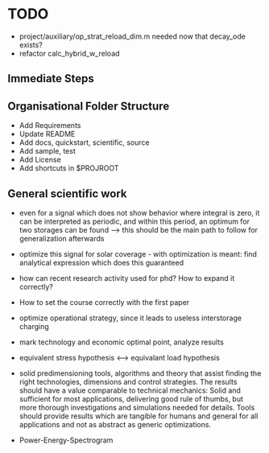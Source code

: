 TODO
====

- project/auxiliary/op_strat_reload_dim.m needed now that decay_ode exists?
- refactor calc_hybrid_w_reload

Immediate Steps
---------------

Organisational Folder Structure
-------------------------------

- Add Requirements
- Update README
- Add docs, quickstart, scientific, source
- Add sample, test
- Add License
- Add shortcuts in \$PROJROOT


General scientific work
-----------------------

- even for a signal which does not show behavior where integral is zero, it can
  be interpreted as periodic, and within this period, an optimum for two
  storages can be found --> this should be the main path to follow for
  generalization afterwards
- optimize this signal for solar coverage - with optimization is meant: find
  analytical expression which does this guaranteed
- how can recent research activity used for phd? How to expand it correctly?
- How to set the course correctly with the first paper

- optimize operational strategy, since it leads to useless interstorage
  charging

- mark technology and economic optimal point, analyze results

- equivalent stress hypothesis <--> equivalant load hypothesis

- solid predimensioning tools, algorithms and theory that assist finding the
  right technologies, dimensions and control strategies. The results should
  have a value comparable to technical mechanics: Solid and sufficient for
  most applications, delivering good rule of thumbs, but more thorough
  investigations and simulations needed for details. Tools should provide
  results which are tangible for humans and general for all applications and
  not as abstract as generic optimizations.

- Power-Energy-Spectrogram
